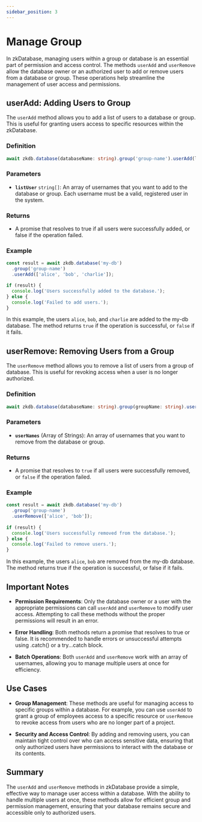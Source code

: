 ```yaml
---
sidebar_position: 3
---
```


# Manage Group

In zkDatabase, managing users within a group or database is an essential part of permission and access control. The methods `userAdd` and `userRemove` allow the database owner or an authorized user to add or remove users from a database or group. These operations help streamline the management of user access and permissions.

## userAdd: Adding Users to Group

The `userAdd` method allows you to add a list of users to a database or group. This is useful for granting users access to specific resources within the zkDatabase.

### Definition

```ts
await zkdb.database(databaseName: string).group('group-name').userAdd(listUser: string[]);
```

### Parameters

- **`listUser`** `string[]`: An array of usernames that you want to add to the database or group. Each username must be a valid, registered user in the system.

### Returns

- A promise that resolves to true if all users were successfully added, or false if the operation failed.

### Example

```ts
const result = await zkdb.database('my-db')
  .group('group-name')
  .userAdd(['alice', 'bob', 'charlie']);

if (result) {
  console.log('Users successfully added to the database.');
} else {
  console.log('Failed to add users.');
}
```

In this example, the users `alice`, `bob`, and `charlie` are added to the my-db database. The method returns `true` if the operation is successful, or `false` if it fails.

## userRemove: Removing Users from a Group

The `userRemove` method allows you to remove a list of users from a group of database. This is useful for revoking access when a user is no longer authorized.

### Definition

```ts
await zkdb.database(databaseName: string).group(groupName: string).userRemove(listUser: string[]);
```

### Parameters

- **`userNames`** (Array of Strings): An array of usernames that you want to remove from the database or group.

### Returns

- A promise that resolves to `true` if all users were successfully removed, or `false` if the operation failed.

### Example

```ts
const result = await zkdb.database('my-db')
  .group('group-name')
  .userRemove(['alice', 'bob']);
 
if (result) {
  console.log('Users successfully removed from the database.');
} else {
  console.log('Failed to remove users.');
}
```

In this example, the users `alice`, `bob` are removed from the my-db database. The method returns true if the operation is successful, or false if it fails.

## Important Notes

- **Permission Requirements**: Only the database owner or a user with the appropriate permissions can call `userAdd` and `userRemove` to modify user access. Attempting to call these methods without the proper permissions will result in an error.

- **Error Handling**: Both methods return a promise that resolves to true or false. It is recommended to handle errors or unsuccessful attempts using .catch() or a try...catch block.

- **Batch Operations**: Both `userAdd` and `userRemove` work with an array of usernames, allowing you to manage multiple users at once for efficiency.

## Use Cases

- **Group Management**: These methods are useful for managing access to specific groups within a database. For example, you can use `userAdd` to grant a group of employees access to a specific resource or `userRemove` to revoke access from users who are no longer part of a project.

- **Security and Access Control**: By adding and removing users, you can maintain tight control over who can access sensitive data, ensuring that only authorized users have permissions to interact with the database or its contents.

## Summary

The `userAdd` and `userRemove` methods in zkDatabase provide a simple, effective way to manage user access within a database. With the ability to handle multiple users at once, these methods allow for efficient group and permission management, ensuring that your database remains secure and accessible only to authorized users.

